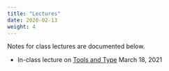 ```yaml
---
title: "Lectures"
date: 2020-02-13
weight: 4
---
```


Notes for class lectures are documented below.

- In-class lecture on [Tools and Type](http://motsuka.com/webtype-lectures/type-tools/index.html) <time>March 18, 2021</time>